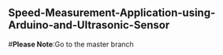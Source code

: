 ## Speed-Measurement-Application-using-Arduino-and-Ultrasonic-Sensor
#**Please Note**:Go to the master branch 
